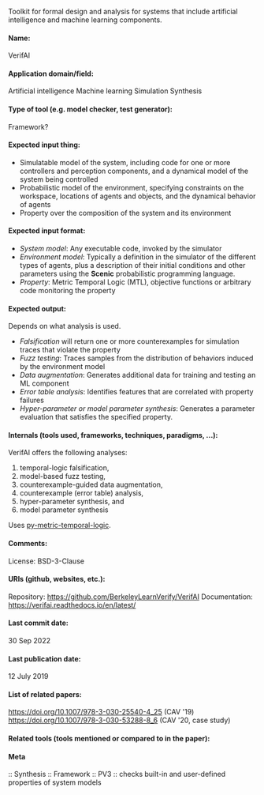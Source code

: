 Toolkit for formal design and analysis for systems that include artificial intelligence and machine learning components.

#### Name:
VerifAI

#### Application domain/field:
Artificial intelligence
Machine learning
Simulation
Synthesis

#### Type of tool (e.g. model checker, test generator):
Framework?

#### Expected input thing:
- Simulatable model of the system, including code for one or more controllers and perception components, and a dynamical model of the system being controlled
- Probabilistic model of the environment, specifying constraints on the workspace, locations of agents and objects, and the dynamical behavior of agents
- Property over the composition of the system and its environment

#### Expected input format:
- *System model*: Any executable code, invoked by the simulator
- *Environment model*: Typically a definition in the simulator of the different types of agents, plus a description of their initial conditions and other parameters using the **Scenic** probabilistic programming language.
- *Property*: Metric Temporal Logic (MTL), objective functions or arbitrary code monitoring the property

#### Expected output:
Depends on what analysis is used.
- *Falsification* will return one or more counterexamples for simulation traces that violate the property
- *Fuzz testing*: Traces samples from the distribution of behaviors induced by the environment model
- *Data augmentation*: Generates additional data for training and testing an ML component
- *Error table analysis*: Identifies features that are correlated with property failures
- *Hyper-parameter or model parameter synthesis*: Generates a parameter evaluation that satisfies the specified property.

#### Internals (tools used, frameworks, techniques, paradigms, ...):
VerifAI offers the following analyses:
1. temporal-logic falsification, 
2. model-based fuzz testing, 
3. counterexample-guided data augmentation, 
4. counterexample (error table) analysis, 
5. hyper-parameter synthesis, and 
6. model parameter synthesis

Uses [py-metric-temporal-logic](Libraries/py-metric-temporal-logic.md).

#### Comments:
License: BSD-3-Clause

#### URIs (github, websites, etc.):
Repository: https://github.com/BerkeleyLearnVerify/VerifAI
Documentation: https://verifai.readthedocs.io/en/latest/

#### Last commit date:
30 Sep 2022

#### Last publication date:
12 July 2019

#### List of related papers:
https://doi.org/10.1007/978-3-030-25540-4_25 (CAV '19)
https://doi.org/10.1007/978-3-030-53288-8_6 (CAV '20, case study)

#### Related tools (tools mentioned or compared to in the paper):

#### Meta
:: Synthesis
:: Framework
:: PV3 :: checks built-in and user-defined properties of system models